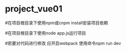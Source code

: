 # project_vue01
#在项目根目录下使用npm或cnpm install安装项目依赖

#在项目根目录下使用node app.js运行项目

#若要对代码进行修改 应开启webpack 使用命令npm run dev
